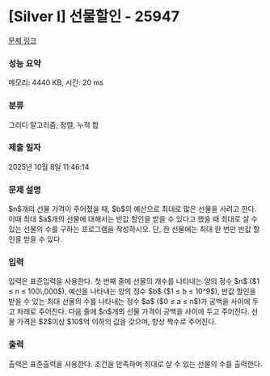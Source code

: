 # [Silver I] 선물할인 - 25947 

[문제 링크](https://www.acmicpc.net/problem/25947) 

### 성능 요약

메모리: 4440 KB, 시간: 20 ms

### 분류

그리디 알고리즘, 정렬, 누적 합

### 제출 일자

2025년 10월 8일 11:46:14

### 문제 설명

<p>$n$개의 선물 가격이 주어졌을 때, $b$의 예산으로 최대로 많은 선물을 사려고 한다. 이때 최대 $a$개의 선물에 대해서는 반값 할인을 받을 수 있다고 했을 때 최대로 살 수 있는 선물의 수를 구하는 프로그램을 작성하시오. 단, 한 선물에는 최대 한 번만 반값 할인을 받을 수 있다.</p>

### 입력 

 <p>입력은 표준입력을 사용한다. 첫 번째 줄에 선물의 개수를 나타내는 양의 정수 $n$ ($1 ≤ n ≤ 100\,000$), 예산을 나타내는 양의 정수 $b$ ($1 ≤ b ≤ 10^9$), 반값 할인을 받을 수 있는 최대 선물의 수를 나타내는 정수 $a$ ($0 ≤ a ≤ n$)가 공백을 사이에 두고 차례로 주어진다. 다음 줄에 $n$개의 선물 가격이 공백을 사이에 두고 주어진다. 선물 가격은 $2$이상 $10$억 이하의 값을 갖으며, 항상 짝수로 주어진다.</p>

### 출력 

 <p>출력은 표준출력을 사용한다. 조건을 만족하며 최대로 살 수 있는 선물의 수를 출력한다.</p>

